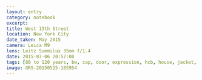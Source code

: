 ```yaml
--- 
layout: entry
category: notebook
excerpt:
title: West 13th Street
location: New York City
date_taken: May 2015
camera: Leica M9
lens: Leitz Summilux 35mm f/1.4
date: 2015-07-06 20:57:00
tags: [80 to 120 years, bw, cap, door, expression, hcb, house, jacket, light, old man, panelling, railing, restaurant, staircase, steps, tie, wood]
image: GRS-20150525-185954
---
```

